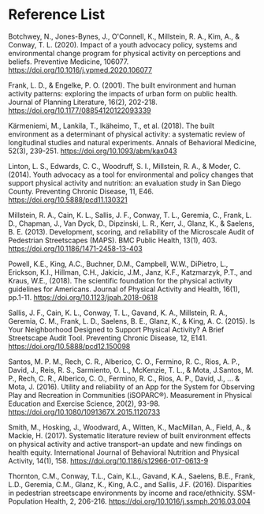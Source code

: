 # Reference List

Botchwey, N., Jones-Bynes, J., O'Connell, K., Millstein, R. A., Kim, A., & Conway, T. L. (2020). Impact of a youth advocacy policy, systems and environmental change program for physical activity on perceptions and beliefs. Preventive Medicine, 106077. https://doi.org/10.1016/j.ypmed.2020.106077

Frank, L. D., & Engelke, P. O. (2001). The built environment and human activity patterns: exploring the impacts of urban form on public health. Journal of Planning Literature, 16(2), 202-218.  https://doi.org/10.1177/08854120122093339

Kärmeniemi, M., Lankila, T., Ikäheimo, T., et al. (2018). The built environment as a determinant of physical activity: a systematic review of longitudinal studies and natural experiments. Annals of Behavioral Medicine, 52(3), 239-251. https://doi.org/10.1093/abm/kax043

Linton, L. S., Edwards, C. C., Woodruff, S. I., Millstein, R. A., & Moder, C. (2014). Youth advocacy as a tool for environmental and policy changes that support physical activity and nutrition: an evaluation study in San Diego County. Preventing Chronic Disease, 11, E46. https://doi.org/10.5888/pcd11.130321

Millstein, R. A., Cain, K. L., Sallis, J. F., Conway, T. L., Geremia, C., Frank, L. D., Chapman, J., Van Dyck, D., Dipzinski, L. R., Kerr, J., Glanz, K., & Saelens, B. E. (2013). Development, scoring, and reliability of the Microscale Audit of Pedestrian Streetscapes (MAPS). BMC Public Health, 13(1), 403. https://doi.org/10.1186/1471-2458-13-403

Powell, K.E., King, A.C., Buchner, D.M., Campbell, W.W., DiPietro, L., Erickson, K.I., Hillman, C.H., Jakicic, J.M., Janz, K.F., Katzmarzyk, P.T., and Kraus, W.E., (2018). The scientific foundation for the physical activity guidelines for Americans. Journal of Physical Activity and Health, 16(1), pp.1-11. https://doi.org/10.1123/jpah.2018-0618

Sallis, J. F., Cain, K. L., Conway, T. L., Gavand, K. A., Millstein, R. A., Geremia, C. M., Frank, L. D., Saelens, B. E., Glanz, K., & King, A. C. (2015). Is Your Neighborhood Designed to Support Physical Activity? A Brief Streetscape Audit Tool. Preventing Chronic Disease, 12, E141. https://doi.org/10.5888/pcd12.150098

Santos, M. P. M., Rech, C. R., Alberico, C. O., Fermino, R. C., Rios, A. P., David, J., Reis, R. S., Sarmiento, O. L., McKenzie, T. L., & Mota, J.Santos, M. P., Rech, C. R., Alberico, C. O., Fermino, R. C., Rios, A. P., David, J., ... & Mota, J. (2016). Utility and reliability of an App for the System for Observing Play and Recreation in Communities (iSOPARC®). Measurement in Physical Education and Exercise Science, 20(2), 93-98. https://doi.org/10.1080/1091367X.2015.1120733

Smith, M., Hosking, J., Woodward, A., Witten, K., MacMillan, A., Field, A., & Mackie, H. (2017). Systematic literature review of built environment effects on physical activity and active transport–an update and new findings on health equity. International Journal of Behavioral Nutrition and Physical Activity, 14(1), 158. https://doi.org/10.1186/s12966-017-0613-9

Thornton, C.M., Conway, T.L., Cain, K.L., Gavand, K.A., Saelens, B.E., Frank, L.D., Geremia, C.M., Glanz, K., King, A.C., and Sallis, J.F. (2016). Disparities in pedestrian streetscape environments by income and race/ethnicity. SSM-Population Health, 2, 206-216. https://doi.org/10.1016/j.ssmph.2016.03.004
